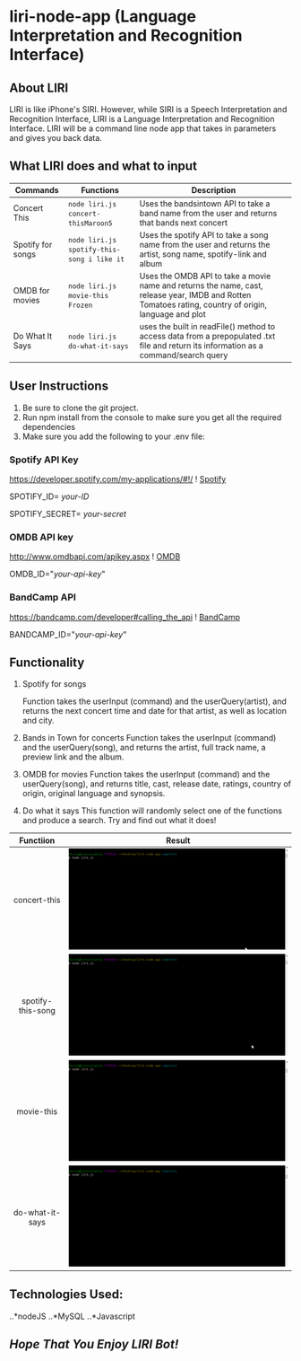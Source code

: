 # **liri-node-app (Language Interpretation and Recognition Interface)**

## About LIRI
LIRI is like iPhone's SIRI. However, while SIRI is a Speech Interpretation and Recognition Interface, LIRI is a Language Interpretation and Recognition Interface. LIRI will be a command line node app that takes in parameters and gives you back data.

## What LIRI does and what to input

Commands | Functions | Description
------------ | ------------- | -------------
Concert This | ```node liri.js concert-thisMaroon5``` | Uses the bandsintown API to take a band name from the user and returns that bands next concert
Spotify for songs | ```node liri.js spotify-this-song i like it``` | Uses the spotify API to take a song name from the user and returns the artist, song name, spotify-link and album
OMDB for movies | ```node liri.js movie-this Frozen``` | Uses the OMDB API to take a movie name and returns the name, cast, release year, IMDB and Rotten Tomatoes rating, country of origin, language and plot
Do What It Says | ```node liri.js do-what-it-says``` | uses the built in readFile() method to access data from a prepopulated .txt file and return its information as a command/search query

## User Instructions
1. Be sure to clone the git project.
2. Run npm install from the console to make sure you get all the required dependencies
3. Make sure you add the following to your .env file:

### **Spotify API Key**
https://developer.spotify.com/my-applications/#!/ !
[Spotify](https://developer.spotify.com/my-applications/#!/)

SPOTIFY_ID= _your-ID_

SPOTIFY_SECRET= _your-secret_

### **OMDB API key**
http://www.omdbapi.com/apikey.aspx !
[OMDB](http://www.omdbapi.com/apikey.aspx)

OMDB_ID="_your-api-key_"

### **BandCamp API**
https://bandcamp.com/developer#calling_the_api !
[BandCamp](https://bandcamp.com/developer#calling_the_api)

BANDCAMP_ID="_your-api-key_"

## Functionality

1. Spotify for songs

    Function takes the userInput (command) and the userQuery(artist), and returns the next concert time and date for that artist, as well as location and city.

2. Bands in Town for concerts
    Function takes the userInput (command) and the userQuery(song), and returns the artist, full track name, a preview link and the album.

3. OMDB for movies
    Function takes the userInput (command) and the userQuery(song), and returns title, cast, release date, ratings, country of origin, original language and synopsis. 

4. Do what it says
    This function will randomly select one of the functions and produce a search. Try and find out what it does!

| Functiion | Result | 
|:---: |:-----: 
| concert-this | ![console-example](images/concert-this.gif) 
| spotify-this-song | ![console-example](images/spotify-this-song.gif) 
| movie-this | ![console-example](images/movie-this.gif) 
| do-what-it-says | ![console-example](images/do-what-it-says.gif)  


## Technologies Used:
..*nodeJS
..*MySQL
..*Javascript

## *Hope That You Enjoy LIRI Bot!*